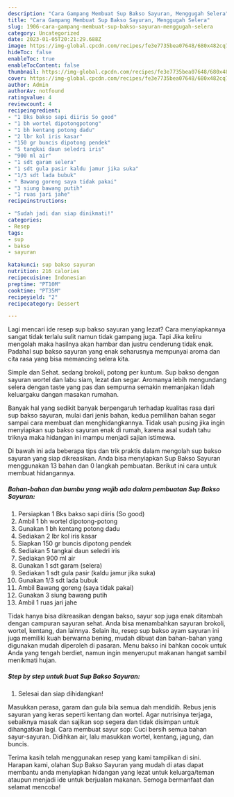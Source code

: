 ```yaml
---
description: "Cara Gampang Membuat Sup Bakso Sayuran, Menggugah Selera"
title: "Cara Gampang Membuat Sup Bakso Sayuran, Menggugah Selera"
slug: 1906-cara-gampang-membuat-sup-bakso-sayuran-menggugah-selera
category: Uncategorized
date: 2023-01-05T20:21:29.688Z
image: https://img-global.cpcdn.com/recipes/fe3e7735bea07648/680x482cq70/sup-bakso-sayuran-foto-resep-utama.jpg
hideToc: false
enableToc: true
enableTocContent: false
thumbnail: https://img-global.cpcdn.com/recipes/fe3e7735bea07648/680x482cq70/sup-bakso-sayuran-foto-resep-utama.jpg
cover: https://img-global.cpcdn.com/recipes/fe3e7735bea07648/680x482cq70/sup-bakso-sayuran-foto-resep-utama.jpg
author: Admin
authorAv: notfound
ratingvalue: 4
reviewcount: 4
recipeingredient:
- "1 Bks bakso sapi diiris So good"
- "1 bh wortel dipotongpotong"
- "1 bh kentang potong dadu"
- "2 lbr kol iris kasar"
- "150 gr buncis dipotong pendek"
- "5 tangkai daun seledri iris"
- "900 ml air"
- "1 sdt garam selera"
- "1 sdt gula pasir kaldu jamur jika suka"
- "1/3 sdt lada bubuk"
- " Bawang goreng saya tidak pakai"
- "3 siung bawang putih"
- "1 ruas jari jahe"
recipeinstructions:

- "Sudah jadi dan siap dinikmati!"
categories:
- Resep
tags:
- sup
- bakso
- sayuran

katakunci: sup bakso sayuran 
nutrition: 216 calories
recipecuisine: Indonesian
preptime: "PT10M"
cooktime: "PT35M"
recipeyield: "2"
recipecategory: Dessert

---
```



Lagi mencari ide resep sup bakso sayuran yang lezat? Cara menyiapkannya sangat tidak terlalu sulit namun tidak gampang juga. Tapi Jika keliru mengolah maka hasilnya akan hambar dan justru cenderung tidak enak. Padahal sup bakso sayuran yang enak seharusnya mempunyai aroma dan cita rasa yang bisa memancing selera kita.


Simple dan Sehat. sedang brokoli, potong per kuntum. Sup bakso dengan sayuran wortel dan labu siam, lezat dan segar. Aromanya lebih mengundang selera dengan taste yang pas dan sempurna semakin memanjakan lidah keluargaku dangan masakan rumahan.

Banyak hal yang sedikit banyak berpengaruh terhadap kualitas rasa dari sup bakso sayuran, mulai dari jenis bahan, kedua pemilihan bahan segar sampai cara membuat dan menghidangkannya. Tidak usah pusing jika ingin menyiapkan sup bakso sayuran enak di rumah, karena asal sudah tahu triknya maka hidangan ini mampu menjadi sajian istimewa.


Di bawah ini ada beberapa tips dan trik praktis dalam mengolah sup bakso sayuran yang siap dikreasikan. Anda bisa menyiapkan Sup Bakso Sayuran menggunakan 13 bahan dan 0 langkah pembuatan. Berikut ini cara untuk membuat hidangannya.

<!--inarticleads1-->

##### Bahan-bahan dan bumbu yang wajib ada dalam pembuatan Sup Bakso Sayuran:

1. Persiapkan 1 Bks bakso sapi diiris (So good)
1. Ambil 1 bh wortel dipotong-potong
1. Gunakan 1 bh kentang potong dadu
1. Sediakan 2 lbr kol iris kasar
1. Siapkan 150 gr buncis dipotong pendek
1. Sediakan 5 tangkai daun seledri iris
1. Sediakan 900 ml air
1. Gunakan 1 sdt garam (selera)
1. Sediakan 1 sdt gula pasir (kaldu jamur jika suka)
1. Gunakan 1/3 sdt lada bubuk
1. Ambil  Bawang goreng (saya tidak pakai)
1. Gunakan 3 siung bawang putih
1. Ambil 1 ruas jari jahe


Tidak hanya bisa dikreasikan dengan bakso, sayur sop juga enak ditambah dengan campuran sayuran sehat. Anda bisa menambahkan sayuran brokoli, wortel, kentang, dan lainnya. Selain itu, resep sup bakso ayam sayuran ini juga memiliki kuah berwarna bening, mudah dibuat dan bahan-bahan yang digunakan mudah diperoleh di pasaran. Menu bakso ini bahkan cocok untuk Anda yang tengah berdiet, namun ingin menyeruput makanan hangat sambil menikmati hujan. 

<!--inarticleads2-->

##### Step by step untuk buat Sup Bakso Sayuran:


1. Selesai dan siap dihidangkan!

Masukkan perasa, garam dan gula bila semua dah mendidih. Rebus jenis sayuran yang keras seperti kentang dan wortel. Agar nutrisinya terjaga, sebaiknya masak dan sajikan sop segera dan tidak disimpan untuk dihangatkan lagi. Cara membuat sayur sop: Cuci bersih semua bahan sayur-sayuran. Didihkan air, lalu masukkan wortel, kentang, jagung, dan buncis. 

Terima kasih telah menggunakan resep yang kami tampilkan di sini. Harapan kami, olahan Sup Bakso Sayuran yang mudah di atas dapat membantu anda menyiapkan hidangan yang lezat untuk keluarga/teman ataupun menjadi ide untuk berjualan makanan. Semoga bermanfaat dan selamat mencoba!

